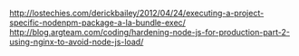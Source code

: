 http://lostechies.com/derickbailey/2012/04/24/executing-a-project-specific-nodenpm-package-a-la-bundle-exec/
http://blog.argteam.com/coding/hardening-node-js-for-production-part-2-using-nginx-to-avoid-node-js-load/
